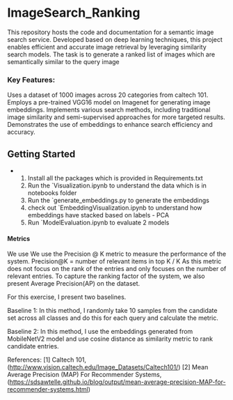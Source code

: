 # ImageSearch_Ranking
This repository hosts the code and documentation for a semantic image search service. Developed based on deep learning techniques, this project enables efficient and accurate image retrieval by leveraging similarity search models.
The task is to generate a ranked list of images which are semantically similar to the query image



### Key Features:

Uses a dataset of 1000 images across 20 categories from caltech 101.
Employs a pre-trained VGG16 model on Imagenet for generating image embeddings.
Implements various search methods, including traditional image similarity and semi-supervised approaches for more targeted results.
Demonstrates the use of embeddings to enhance search efficiency and accuracy.

## Getting Started

- 1. Install all the packages which is provided in Requirements.txt
  2. Run the `Visualization.ipynb to understand the data which is in notebooks folder
  3. Run the `generate_embeddings.py to generate the embeddings
  4. check out `EmbeddingVisualization.ipynb to understand how embeddings have stacked based on labels - PCA
  5. Run `ModelEvaluation.ipynb to evaluate 2 models
 
#### Metrics
We use We use the Precision @ K metric to measure the performance of the system.
Precision@K = number of relevant items in top K / K
As this metric does not focus on the rank of the entries and only focuses on the number of relevant entries. To capture the ranking factor of the system, we also present Average Precision(AP) on the dataset.


For this exercise, I present two baselines.

Baseline 1: In this method, I randomly take 10 samples from the candidate set across all classes and do this for each query and calculate the metric.

Baseline 2: In this method, I use the embeddings generated from MobileNetV2 model and use cosine distance as similarity metric to rank candidate entries.

References:
[1] Caltech 101, (http://www.vision.caltech.edu/Image_Datasets/Caltech101/) 
[2] Mean Average Precision (MAP) For Recommender Systems, (https://sdsawtelle.github.io/blog/output/mean-average-precision-MAP-for-recommender-systems.html)
